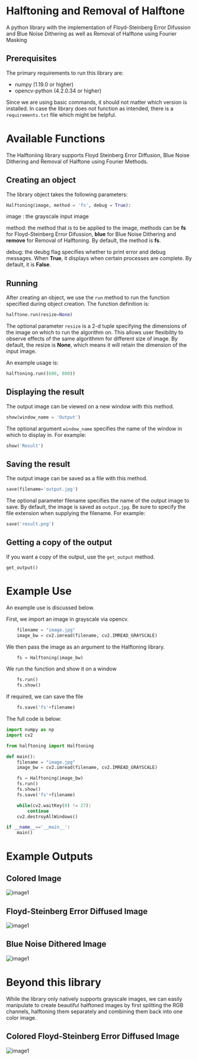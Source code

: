 # Halftoning and Removal of Halftone
A python library with the implementation of Floyd-Steinberg Error Difussion and Blue Noise Dithering as well as Removal of Halftone using Fourier Masking

## Prerequisites
The primary requirements to run this library are:
- numpy (1.19.0 or higher)
- opencv-python (4.2.0.34 or higher)

Since we are using basic commands, it should not matter which version is installed. In case the library does not function as intended, there is a `requirements.txt` file which might be helpful.

# Available Functions
The Halftoniing library supports Floyd Steinberg Error Diffusion, Blue Noise Dithering and Removal of Halftone using Fourier Methods.

## Creating an object
The library object takes the following parameters:
```py
Halftoning(image, method = 'fs', debug = True):
```
image : the grayscale input image

method: the method that is to be applied to the image, methods can be __fs__ for Floyd-Steinberg Error Difussion, __blue__ for Blue Noise Dithering and __remove__ for Removal of Halftoning. By default, the method is __fs__.

debug: the deubg flag specifies whether to print error and debug messages. When __True__, it displays when certain processes are complete. By default, it is __False__.

## Running
After creating an object, we use the `run` method to run the function specified during object creation. The function definition is:
```py
halftone.run(resize=None)
```
The optional parameter `resize` is a 2-d tuple specifying the dimensions of the image on which to run the algorithm on. This allows user flexibility to observe effects of the same algorithmm for different size of image. By default, the resize is __None__, which means it will retain the dimension of the input image.

An example usage is:
```py
halftoning.run((600, 800))
```
## Displaying the result
The output image can be viewed on a new window with this method. 
```py
show(window_name = 'Output')
```
The optional argument `window_name` specifies the name of the window in which to display in. For example:
```py
show('Result')
```
## Saving the result
The output image can be saved as a file with this method.
```py
save(filename='output.jpg')
```
The optional parameter filename specifies the name of the output image to save. By default, the image is saved as `output.jpg`. Be sure to specify the file extension when supplying the filename. For example:
```py
save('result.png')
```
## Getting a copy of the output
If you want a copy of the output, use the `get_output` method.
```
get_output()
```
# Example Use
An example use is discussed below.

First, we import an image in grayscale via opencv.
```py
    filename = "image.jpg"
    image_bw = cv2.imread(filename, cv2.IMREAD_GRAYSCALE)
```
We then pass the image as an argument to the Halftoning library.
```py
    fs = Halftoning(image_bw)
```
We run the function and show it on a window
```py
    fs.run()
    fs.show()
```
If required, we can save the file
```py
    fs.save('fs'+filename)
```
The full code is below:
```python
import numpy as np
import cv2

from halftoning import Halftoning

def main():
    filename = "image.jpg"
    image_bw = cv2.imread(filename, cv2.IMREAD_GRAYSCALE)

    fs = Halftoning(image_bw)
    fs.run()
    fs.show()
    fs.save('fs'+filename)

    while(cv2.waitKey(0) != 27):
        continue
    cv2.destroyAllWindows()

if __name__=='__main__':
    main()
```
# Example Outputs
## Colored Image
![image1](examples/image2.jpg)

## Floyd-Steinberg Error Diffused Image
![image1](examples/fsimage2.jpg)

## Blue Noise Dithered Image
![image1](examples/blueimage2.jpg)

# Beyond this library
While the library only natively supports grayscale images, we can easily manipulate to create beautiful halftoned images by first splitting the RGB channels, halftoning them separately and combining them back into one color image.
## Colored Floyd-Steinberg Error Diffused Image
![image1](examples/Coloredimage2.jpg)